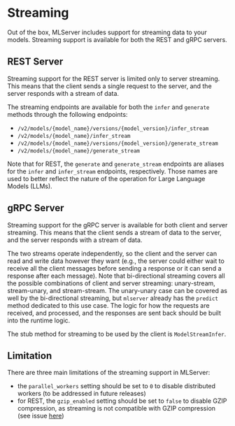 # Streaming

Out of the box, MLServer includes support for streaming data to your models. Streaming support is available for 
both the REST and gRPC servers.


## REST Server

Streaming support for the REST server is limited only to server streaming. This means that the client sends 
a single request to the server, and the server responds with a stream of data.

The streaming endpoints are available for both the `infer` and `generate` methods through the following endpoints:

- `/v2/models/{model_name}/versions/{model_version}/infer_stream`
- `/v2/models/{model_name}/infer_stream`
- `/v2/models/{model_name}/versions/{model_version}/generate_stream`
- `/v2/models/{model_name}/generate_stream`

Note that for REST, the `generate` and `generate_stream` endpoints are aliases for the `infer` and `infer_stream` 
endpoints, respectively. Those names are used to better reflect the nature of the operation for Large Language Models (LLMs).


## gRPC Server

Streaming support for the gRPC server is available for both client and server streaming. This means that the 
client sends a stream of data to the server, and the server responds with a stream of data. 

The two streams operate independently, so the client and the server can read and write data however they want 
(e.g., the server could either wait to receive all the client messages before sending a response or it can send 
a response after each message). Note that bi-directional streaming covers all the possible combinations of client 
and server streaming: unary-stream, stream-unary, and stream-stream. The unary-unary case can be covered as well 
by the bi-directional streaming, but `mlserver` already has the `predict` method dedicated to this use case. The 
logic for how the requests are received, and processed, and the responses are sent back should be built into the runtime logic.

The stub method for streaming to be used by the client is `ModelStreamInfer`.


## Limitation

There are three main limitations of the streaming support in MLServer:

- the `parallel_workers` setting should be set to `0` to disable distributed workers (to be addressed in future releases)
- for REST, the `gzip_enabled` setting should be set to `false` to disable GZIP compression, as streaming is not 
compatible with GZIP compression (see issue [here]( https://github.com/encode/starlette/issues/20#issuecomment-704106436))
